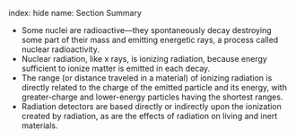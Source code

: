 index: hide
name: Section Summary

  * Some nuclei are radioactive—they spontaneously decay destroying some part of their mass and emitting energetic rays, a process called nuclear radioactivity.
  * Nuclear radiation, like x rays, is ionizing radiation, because energy sufficient to ionize matter is emitted in each decay.
  * The range (or distance traveled in a material) of ionizing radiation is directly related to the charge of the emitted particle and its energy, with greater-charge and lower-energy particles having the shortest ranges.
  * Radiation detectors are based directly or indirectly upon the ionization created by radiation, as are the effects of radiation on living and inert materials.
